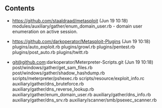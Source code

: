 Contents
--------

* https://github.com/staaldraad/metasploit (Jun 19 10:18)
    modules/auxiliary/gather/enum_domain_user.rb - domain user enumeration on active session.

* https://github.com/darkoperator/Metasploit-Plugins (Jun 19 10:18)
    plugins/auto_exploit.rb
    plugins/growl.rb
    plugins/pentest.rb
    plugins/post_auto.rb
    plugins/twitt.rb

* git@github.com:darkoperator/Meterpreter-Scripts.git (Jun 19 10:18)
    post/windows/gather/get_sam_files.rb
    post/windows/gather/shadow_hashdump.rb
    scripts/meterpreter/pshexec.rb
    scripts/resource/exploit_info.rc
    auxiliary/gather/dns_bruteforce.rb
    auxiliary/gather/dns_reverse_lookup.rb
    auxiliary/gather/enum_domain_user.rb
    auxiliary/gather/dns_info.rb
    auxiliary/gather/dns_srv.rb
    auxiliary/scanner/smb/psexec_scanner.rb
